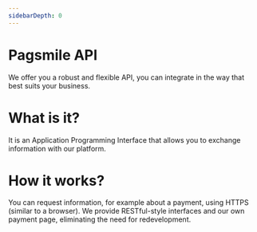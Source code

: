 ```yaml
---
sidebarDepth: 0
---
```


# Pagsmile API

  We offer you a robust and flexible API, you can integrate in the way that best suits your business.


# What is it?

  It is an Application Programming Interface that allows you to exchange information with our platform.

# How it works?

  You can request information, for example about a payment, using HTTPS (similar to a browser). We provide RESTful-style interfaces and our own payment page, eliminating the need for redevelopment.
